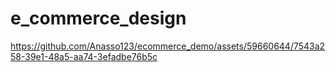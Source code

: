 # e_commerce_design

https://github.com/Anasso123/ecommerce_demo/assets/59660644/7543a258-39e1-48a5-aa74-3efadbe76b5c


